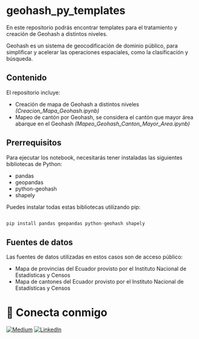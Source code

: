 # geohash_py_templates

En este repositorio podrás encontrar templates para el tratamiento y creación de Geohash a distintos niveles.

Geohash es un sistema de geocodificación de dominio público, para simplificar y acelerar las operaciones espaciales, como la clasificación y búsqueda. 

## Contenido
El repositorio incluye:
- Creación de mapa de Geohash a distintos niveles *(Creacion_Mapa_Geohash.ipynb)*
- Mapeo de cantón por Geohash, se considera el cantón que mayor área abarque en el Geohash *(Mapeo_Geohash_Canton_Mayor_Area.ipynb)*

## Prerrequisitos
Para ejecutar los notebook, necesitarás tener instaladas las siguientes bibliotecas de Python:
 
- pandas
- geopandas
- python-geohash
- shapely

Puedes instalar todas estas bibliotecas utilizando pip:

```python

pip install pandas geopandas python-geohash shapely
```

## Fuentes de datos
Las fuentes de datos utilizadas en estos casos son de acceso público:
- Mapa de provincias del Ecuador provisto por el Instituto Nacional de Estadísticas y Censos
- Mapa de cantones del Ecuador provisto por el Instituto Nacional de Estadísticas y Censos

# <a name="connect"></a> 🔗 Conecta conmigo

<a href="https://medium.com/@xavier.jacome.p" target="_blank"><img alt="Medium" src="https://img.shields.io/badge/medium-%2312100E.svg?&style=for-the-badge&logo=medium&logoColor=white" /></a>
<a href="https://www.linkedin.com/in/xavierjacomep/" target="_blank"><img alt="LinkedIn" src="https://img.shields.io/badge/linkedin-%230077B5.svg?&style=for-the-badge&logo=linkedin&logoColor=white" /></a>
